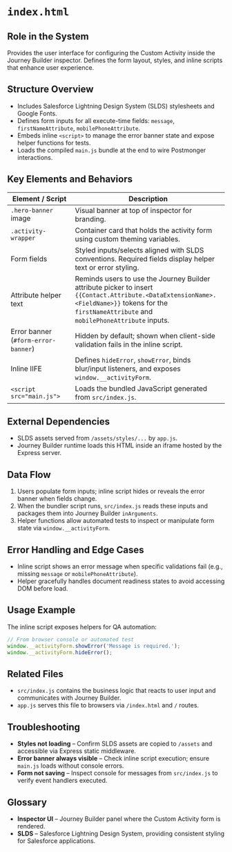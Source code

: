 # `index.html`

## Role in the System
Provides the user interface for configuring the Custom Activity inside the Journey Builder inspector. Defines the form layout, styles, and inline scripts that enhance user experience.

## Structure Overview

* Includes Salesforce Lightning Design System (SLDS) stylesheets and Google Fonts.
* Defines form inputs for all execute-time fields: `message`, `firstNameAttribute`, `mobilePhoneAttribute`.
* Embeds inline `<script>` to manage the error banner state and expose helper functions for tests.
* Loads the compiled `main.js` bundle at the end to wire Postmonger interactions.

## Key Elements and Behaviors

| Element / Script | Description |
| --- | --- |
| `.hero-banner` image | Visual banner at top of inspector for branding. |
| `.activity-wrapper` | Container card that holds the activity form using custom theming variables. |
| Form fields | Styled inputs/selects aligned with SLDS conventions. Required fields display helper text or error styling. |
| Attribute helper text | Reminds users to use the Journey Builder attribute picker to insert `{{Contact.Attribute.<DataExtensionName>.<FieldName>}}` tokens for the `firstNameAttribute` and `mobilePhoneAttribute` inputs. |
| Error banner (`#form-error-banner`) | Hidden by default; shown when client-side validation fails in the inline script. |
| Inline IIFE | Defines `hideError`, `showError`, binds blur/input listeners, and exposes `window.__activityForm`. |
| `<script src="main.js">` | Loads the bundled JavaScript generated from `src/index.js`. |

## External Dependencies

* SLDS assets served from `/assets/styles/...` by `app.js`.
* Journey Builder runtime loads this HTML inside an iframe hosted by the Express server.

## Data Flow

1. Users populate form inputs; inline script hides or reveals the error banner when fields change.
2. When the bundler script runs, `src/index.js` reads these inputs and packages them into Journey Builder `inArguments`.
3. Helper functions allow automated tests to inspect or manipulate form state via `window.__activityForm`.

## Error Handling and Edge Cases

* Inline script shows an error message when specific validations fail (e.g., missing `message` or `mobilePhoneAttribute`).
* Helper gracefully handles document readiness states to avoid accessing DOM before load.

## Usage Example

The inline script exposes helpers for QA automation:

```js
// From browser console or automated test
window.__activityForm.showError('Message is required.');
window.__activityForm.hideError();
```

## Related Files

* `src/index.js` contains the business logic that reacts to user input and communicates with Journey Builder.
* `app.js` serves this file to browsers via `/index.html` and `/` routes.

## Troubleshooting

* **Styles not loading** – Confirm SLDS assets are copied to `/assets` and accessible via Express static middleware.
* **Error banner always visible** – Check inline script execution; ensure `main.js` loads without console errors.
* **Form not saving** – Inspect console for messages from `src/index.js` to verify event handlers executed.

## Glossary

* **Inspector UI** – Journey Builder panel where the Custom Activity form is rendered.
* **SLDS** – Salesforce Lightning Design System, providing consistent styling for Salesforce applications.
